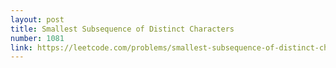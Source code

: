 ```yaml
---
layout: post
title: Smallest Subsequence of Distinct Characters
number: 1081
link: https://leetcode.com/problems/smallest-subsequence-of-distinct-characters
---
```

